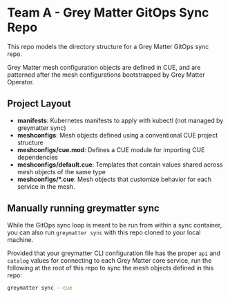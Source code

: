 # Team A - Grey Matter GitOps Sync Repo

This repo models the directory structure for a Grey Matter GitOps sync repo.

Grey Matter mesh configuration objects are defined in CUE, and are patterned after the mesh configurations bootstrapped by Grey Matter Operator.

## Project Layout

- **manifests**: Kubernetes manifests to apply with kubectl (not managed by greymatter sync)
- **meshconfigs**: Mesh objects defined using a conventional CUE project structure
- **meshconfigs/cue.mod**: Defines a CUE module for importing CUE dependencies
- **meshconfigs/default.cue**: Templates that contain values shared across mesh objects of the same type
- **meshconfigs/*.cue**: Mesh objects that customize behavior for each service in the mesh.

## Manually running greymatter sync

While the GitOps sync loop is meant to be run from within a sync container, you can also run `greymatter sync` with this repo cloned to your local machine.

Provided that your greymatter CLI configuration file has the proper `api` and `catalog` values for connecting to each Grey Matter core service, run the following at the root of this repo to sync the mesh objects defined in this repo:

```bash
greymatter sync --cue
```
